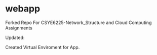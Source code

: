 # webapp
Forked Repo For CSYE6225-Network_Structure and Cloud Computing Assignments

Updated:



Created Virtual Enviroment for App.
